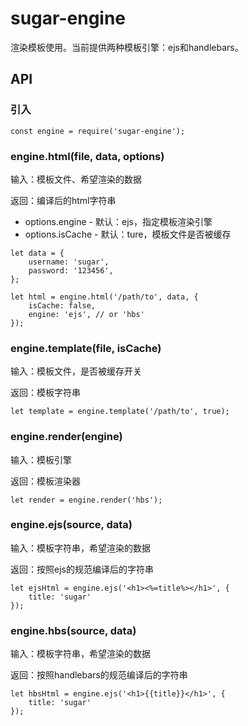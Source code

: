 # sugar-engine

渲染模板使用。当前提供两种模板引擎：ejs和handlebars。


## API
### 引入

```
const engine = require('sugar-engine');

```
### engine.html(file, data, options)
输入：模板文件、希望渲染的数据

返回：编译后的html字符串

* options.engine - 默认：ejs，指定模板渲染引擎
* options.isCache - 默认：ture，模板文件是否被缓存

```
let data = {
	username: 'sugar',
	password: '123456',
};

let html = engine.html('/path/to', data, {
	isCache: false,
	engine: 'ejs', // or 'hbs'
});
```

### engine.template(file, isCache)
输入：模板文件，是否被缓存开关

返回：模板字符串

```
let template = engine.template('/path/to', true);
```

### engine.render(engine)
输入：模板引擎

返回：模板渲染器
```
let render = engine.render('hbs');
```

### engine.ejs(source, data)
输入：模板字符串，希望渲染的数据

返回：按照ejs的规范编译后的字符串
```
let ejsHtml = engine.ejs('<h1><%=title%></h1>', {
	title: 'sugar'
});
```


### engine.hbs(source, data)
输入：模板字符串，希望渲染的数据

返回：按照handlebars的规范编译后的字符串
```
let hbsHtml = engine.ejs('<h1>{{title}}</h1>', {
	title: 'sugar'
});
```
